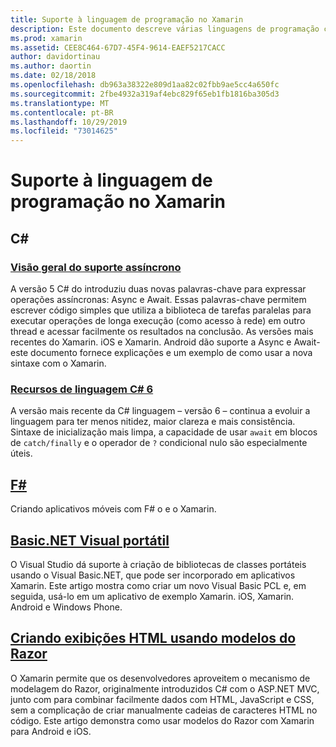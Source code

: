 ```yaml
---
title: Suporte à linguagem de programação no Xamarin
description: Este documento descreve várias linguagens de programação com suporte no Xamarin. Ele aborda C#, F#, o Visual Portable Basic.net e os modelos do Razor.
ms.prod: xamarin
ms.assetid: CEE8C464-67D7-45F4-9614-EAEF5217CACC
author: davidortinau
ms.author: daortin
ms.date: 02/18/2018
ms.openlocfilehash: db963a38322e809d1aa82c02fbb9ae5cc4a650fc
ms.sourcegitcommit: 2fbe4932a319af4ebc829f65eb1fb1816ba305d3
ms.translationtype: MT
ms.contentlocale: pt-BR
ms.lasthandoff: 10/29/2019
ms.locfileid: "73014625"
---
```

# <a name="programming-language-support-in-xamarin"></a>Suporte à linguagem de programação no Xamarin

## <a name="c"></a>C\#

### <a name="async-support-overviewcross-platformplatformasyncmd"></a>[Visão geral do suporte assíncrono](~/cross-platform/platform/async.md)

A versão 5 C# do introduziu duas novas palavras-chave para expressar operações assíncronas: Async e Await. Essas palavras-chave permitem escrever código simples que utiliza a biblioteca de tarefas paralelas para executar operações de longa execução (como acesso à rede) em outro thread e acessar facilmente os resultados na conclusão. As versões mais recentes do Xamarin. iOS e Xamarin. Android dão suporte a Async e Await-este documento fornece explicações e um exemplo de como usar a nova sintaxe com o Xamarin.

### <a name="c-6-language-featurescross-platformplatformcsharp-sixmd"></a>[Recursos de linguagem C# 6](~/cross-platform/platform/csharp-six.md)

A versão mais recente da C# linguagem – versão 6 – continua a evoluir a linguagem para ter menos nitidez, maior clareza e mais consistência. Sintaxe de inicialização mais limpa, a capacidade de usar `await` em blocos de `catch/finally` e o operador de `?` condicional nulo são especialmente úteis.

## <a name="ffsharpindexmd"></a>[F#](fsharp/index.md)

Criando aplicativos móveis com F# o e o Xamarin.

## <a name="portable-visual-basicnetcross-platformplatformvisual-basicindexmd"></a>[Basic.NET Visual portátil](~/cross-platform/platform/visual-basic/index.md)

O Visual Studio dá suporte à criação de bibliotecas de classes portáteis usando o Visual Basic.NET, que pode ser incorporado em aplicativos Xamarin. Este artigo mostra como criar um novo Visual Basic PCL e, em seguida, usá-lo em um aplicativo de exemplo Xamarin. iOS, Xamarin. Android e Windows Phone.

## <a name="building-html-views-using-razor-templatescross-platformplatformrazor-html-templatesindexmd"></a>[Criando exibições HTML usando modelos do Razor](~/cross-platform/platform/razor-html-templates/index.md)

O Xamarin permite que os desenvolvedores aproveitem o mecanismo de modelagem do Razor, originalmente introduzidos C# com o ASP.NET MVC, junto com para combinar facilmente dados com HTML, JavaScript e CSS, sem a complicação de criar manualmente cadeias de caracteres HTML no código.
Este artigo demonstra como usar modelos do Razor com Xamarin para Android e iOS.
